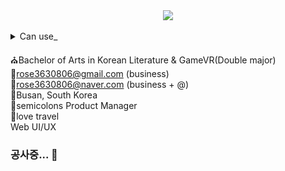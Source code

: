 <div align="center">
<img src="https://capsule-render.vercel.app/api?type=waving&color=timeGradient&height=200&section=header&text=Huiya&fontSize=90" />
  </div>	
<br>
<details>
<summary>Can use_</summary>

<div align="center">
  🖥Can use_coding🖥<br>
  </div>
<div align="center">
	<img src="https://img.shields.io/badge/Python-3776AB?style=flat&logo=Python&logoColor=white" />
	<img src="https://img.shields.io/badge/R-276DC3?style=flat&logo=R&logoColor=white" />
	<img src="https://img.shields.io/badge/PyCharm-000000?style=flat&logo=PyCharm&logoColor=white" />
	<img src="https://img.shields.io/badge/Anaconda-44A833?style=flat&logo=Anaconda&logoColor=white" />
	<img src="https://img.shields.io/badge/Jupyter-F37626?style=flat&logo=Jupyter&logoColor=white" />
	<img src="https://img.shields.io/badge/Google Colab-F9AB00?style=flat&logo=Google Colab&logoColor=white" />
	<img src="https://img.shields.io/badge/Oracle-F80000?style=flat&logo=Oracle&logoColor=white" />
	<img src="https://img.shields.io/badge/HTML5-E34F26?style=flat&logo=HTML5&logoColor=white" />
	<img src="https://img.shields.io/badge/CSS3-1572B6?style=flat&logo=CSS3&logoColor=white" />
	<img src="https://img.shields.io/badge/JavaScript-F7DF1E?style=flat&logo=JavaScript&logoColor=white" />
</div>
  <br>
<div align="center">
  👔Can use_Microsoft👔<br>
<div align="center">
  <img src="https://img.shields.io/badge/Microsoft PowerPoint-B7472A?style=flat&logo=Microsoft PowerPoint&logoColor=white" />
	<img src="https://img.shields.io/badge/Microsoft Word-2B579A?style=flat&logo=Microsoft Word&logoColor=white" />
	<img src="https://img.shields.io/badge/Microsoft Excel-217346?style=flat&logo=Microsoft Excel&logoColor=white" />
</div>
    <br>
<div align="center">
  🎨Can use_Adobe🎨<br>
<div align="center">
  <img src="https://img.shields.io/badge/Adobe Photoshop-31A8FF?style=flat&logo=Adobe Photoshop&logoColor=white" />
	<img src="https://img.shields.io/badge/Adobe Premiere Pro-9999FF?style=flat&logo=Adobe Premiere Pro&logoColor=white" />
</div>
<br>
<div align="center">
  🎮Can use_Gametool🎮<br>
<div align="center">
  <img src="https://img.shields.io/badge/Unreal Engine-0E1128?style=flat&logo=Unreal Engine&logoColor=white" />
	<img src="https://img.shields.io/badge/Autodesk_3DsMax-0696D7?style=flat&logo=Autodesk&logoColor=white" />
<div align="center">
	<br>
  🎁My Portfolio🎁<br>
<div align="center">
  <img src="https://img.shields.io/badge/Google Drive-4285F4?style=flat&logo=Google Drive&logoColor=white" />
	<img src="https://img.shields.io/badge/Notion-000000?style=flat&logo=Notion&logoColor=white" />

</details>
	
⛪Bachelor of Arts in Korean Literature & GameVR(Double major)<br>
📧rose3630806@gmail.com (business)<br>
📧rose3630806@naver.com (business + @)<br>
📍Busan, South Korea<br>
🏦semicolons Product Manager<br>
🛫love travel<br>
Web UI/UX
	
  
### 공사중... 👋

<!--
**huiyahuny/huiyahuny** is a ✨ _special_ ✨ repository because its `README.md` (this file) appears on your GitHub profile.

Here are some ideas to get you started:

- 🔭 I’m currently working on ...
- 🌱 I’m currently learning ...
- 👯 I’m looking to collaborate on ...
- 🤔 I’m looking for help with ...
- 💬 Ask me about ...
- 📫 How to reach me: ...
- 😄 Pronouns: ...
- ⚡ Fun fact: ...
-->
